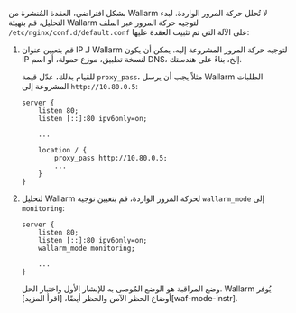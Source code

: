 بشكل افتراضي، العقدة المُنشرة من Wallarm لا تُحلل حركة المرور الواردة. لبدء التحليل، قم بتهيئة Wallarm لتوجيه حركة المرور عبر الملف  `/etc/nginx/conf.d/default.conf` على الآلة التي تم تثبيت العقدة عليها:

1. قم بتعيين عنوان IP لـ Wallarm لتوجيه حركة المرور المشروعة إليه. يمكن أن يكون IP لنسخة تطبيق، موزع حمولة، أو اسم DNS، إلخ، بناءً على هندستك.

   للقيام بذلك، عدّل قيمة `proxy_pass`، مثلاً يجب أن يرسل Wallarm الطلبات المشروعة إلى `http://10.80.0.5`:

    ```
    server {
        listen 80;
        listen [::]:80 ipv6only=on;

        ...

        location / {
            proxy_pass http://10.80.0.5; 
            ...
        }
    }
    ```
1. لتحليل Wallarm لحركة المرور الواردة، قم بتعيين توجيه `wallarm_mode` إلى `monitoring`:

    ```
    server {
        listen 80;
        listen [::]:80 ipv6only=on;
        wallarm_mode monitoring;

        ...
    }
    ```

    وضع المراقبة هو الوضع المُوصى به للإنشار الأول واختبار الحل. Wallarm يُوفر أوضاع الحظر الآمن والحظر أيضًا، [اقرأ المزيد][waf-mode-instr].